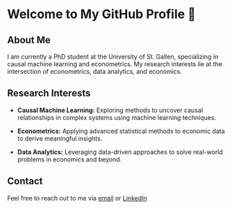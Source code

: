 # Welcome to My GitHub Profile 👋

## About Me

I am currently a PhD student at the University of St. Gallen, specializing in causal machine learning and econometrics. My research interests lie at the intersection of econometrics, data analytics, and economics.

## Research Interests

- **Causal Machine Learning:** Exploring methods to uncover causal relationships in complex systems using machine learning techniques.
  
- **Econometrics:** Applying advanced statistical methods to economic data to derive meaningful insights.
  
- **Data Analytics:** Leveraging data-driven approaches to solve real-world problems in economics and beyond.

## Contact

Feel free to reach out to me via [email](anapaula.armendarizpacheco@unisg.ch) or [LinkedIn](https://www.linkedin.com/in/ana-armendariz-pacheco)
